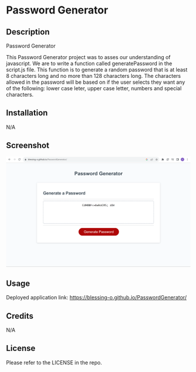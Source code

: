 # Password Generator

## Description
Password Generator

This Password Generator project was to asses our understanding of javascript. We are to write a function called generatePassword in the script.js file. This function is to generate a random password that is at least 8 characters long and no more than 128 characters long. The characters allowed in the password will be based on if the user selects they want any of the following: lower case leter, upper case letter, numbers and special characters.

## Installation

N/A


## Screenshot
![Alt text](PasswordGeneratorDeployed.png)

## Usage

Deployed application link: 
https://blessing-o.github.io/PasswordGenerator/

## Credits

N/A

## License

Please refer to the LICENSE in the repo.